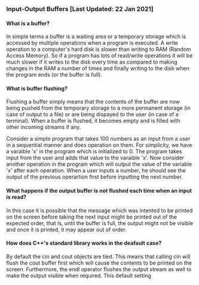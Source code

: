 ### Input-Output Buffers [Last Updated: 22 Jan 2021]

#### What is a buffer?

In simple terms a buffer is a waiting area or a temporary storage which is accessed by multiple operations when a program is executed. 
A write operation to a computer's hard disk is slower than writing to RAM (Random Access Memory). So if a program has lots of read/write 
operations it will be much slower if it writes to the disk every time as compared to making changes in the RAM a number of times and finally 
writing to the disk when the program ends (or the buffer is full). 

#### What is buffer flushing?

Flushing a buffer simply means that the contents of the buffer are now being pushed from the temporary storage to a more permanent storage (in case
of output to a file) or are being dispayed to the user (in case of a terminal). When a buffer is flushed, it becomes empty and is filled with 
other incoming streams if any.


Consider a simple program that takes 100 numbers as an input from a user in a sequential manner and does operation on them. For simplicity, 
we have a varaible 'x' in the program which is initialized to 0. The program takes input from the user and adds that value to the varaible 'x'.
Now consider another operation in the program which will output the value of the variable 'x' after each operation. When a user inputs a number, 
he should see the output of the previous operartion first before inputting the next number.


#### What happens if the output buffer is not flushed each time when an input is read? 

In this case it is possible that the message which was intented to be printed on the screen before taking the next input might be printed out of 
the expected order, that is, until the buffer is full, the output might not be visible and once it is printed, it may appear out of order.


#### How does C++'s standard library works in the deafault case?

By default the cin and cout objects are tied. This means that calling cin will flush the cout buffer first which will cause the contents to be printed 
on the screen. Furthermore, the endl operator flushes the output stream as well to make the output visible when required. 
This default setting 
